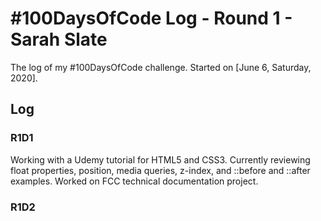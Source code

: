 # #100DaysOfCode Log - Round 1 - Sarah Slate

The log of my #100DaysOfCode challenge. Started on [June 6, Saturday, 2020].

## Log

### R1D1 
Working with a Udemy tutorial for HTML5 and CSS3. Currently reviewing float properties, position, media queries, z-index, and ::before and ::after examples. Worked on FCC technical documentation project.

### R1D2
